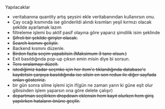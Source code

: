 Yapılacaklar

- veritabanına quantity artış şeysini ekle veritabanından kullanırsın onu.
- Çay ocağı kısmında ise gönderildi alındı kısımları yeşil kırmızı olacak şekilde ayarlamak lazım
- filtreleme işlemi bu aktif pasif olayına göre yaparız şimdilik isim şeklinde
-  ~~Şifreli bir şekilde girişler olacak.~~
- ~~Search kısmını geliştir.~~
- Backend kısmını düzenle.
- ~~Birden fazla seçim yapabilsin.(Maksimum 3 tane olsun.)~~
- Exit basıldığında pop-up çıksın emin misin diye bi sorsun.
- ~~Ters sıralamayı düzelt.~~
- ~~istediğimiz kadar seçmke için her item'e tıklandığında database'e kaydetsin çarpıya basıldığında ise silsin en son redux ile diğer sayfada onları gösteririz.~~
- bir gün sonra silme işlemi için if(gün ne zaman yarın ki güne eşit olur gibisinden işlem yaparsın ona göre delete çalışır)
- ~~departman seçilirken dropdown eklensin hem kayıt olurken hem giriş yapılırken hataların önüne geçilir.~~
